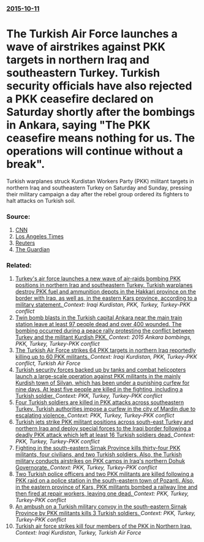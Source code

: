 ### [2015-10-11](/news/2015/10/11/index.md)

# The Turkish Air Force launches a wave of airstrikes against PKK targets in northern Iraq and southeastern Turkey. Turkish security officials have also rejected a PKK ceasefire declared on Saturday shortly after the bombings in Ankara, saying "The PKK ceasefire means nothing for us. The operations will continue without a break". 

Turkish warplanes struck Kurdistan Workers Party (PKK) militant targets in northern Iraq and southeastern Turkey on Saturday and Sunday, pressing their military campaign a day after the rebel group ordered its fighters to halt attacks on Turkish soil.


### Source:

1. [CNN](http://www.cnn.com/2015/10/11/middleeast/turkey-ankara-bomb-blast/)
2. [Los Angeles Times](http://www.latimes.com/world/europe/la-fg-turkey-bombings-aftermath-20151011-story.html)
3. [Reuters](http://www.reuters.com/article/2015/10/11/us-turkey-kurds-airstrikes-idUSKCN0S50B620151011)
4. [The Guardian](http://www.theguardian.com/world/2015/oct/11/thousands-gather-in-ankara-to-pay-respects-to-activists-killed-in-bombings)

### Related:

1. [Turkey's air force launches a new wave of air-raids bombing PKK positions in northern Iraq and southeastern Turkey. Turkish warplanes destroy PKK fuel and ammunition depots in the Hakkari province on the border with Iraq, as well as, in the eastern Kars province, according to a military statement. ](/news/2015/10/4/turkey-s-air-force-launches-a-new-wave-of-air-raids-bombing-pkk-positions-in-northern-iraq-and-southeastern-turkey-turkish-warplanes-destro.md) _Context: Iraqi Kurdistan, PKK, Turkey, Turkey-PKK conflict_
2. [Twin bomb blasts in the Turkish capital Ankara near the main train station leave at least 97 people dead and over 400 wounded. The bombing occurred during a peace rally protesting the conflict between Turkey and the militant Kurdish PKK. ](/news/2015/10/10/twin-bomb-blasts-in-the-turkish-capital-ankara-near-the-main-train-station-leave-at-least-97-people-dead-and-over-400-wounded-the-bombing-o.md) _Context: 2015 Ankara bombings, PKK, Turkey, Turkey-PKK conflict_
3. [The Turkish Air Force strikes 64 PKK targets in northern Iraq reportedly killing up to 60 PKK militants. ](/news/2015/09/11/the-turkish-air-force-strikes-64-pkk-targets-in-northern-iraq-reportedly-killing-up-to-60-pkk-militants.md) _Context: Iraqi Kurdistan, PKK, Turkey-PKK conflict, Turkish Air Force_
4. [Turkish security forces backed up by tanks and combat helicopters launch a large-scale operation against PKK militants in the mainly Kurdish town of Silvan, which has been under a punishing curfew for nine days. At least five people are killed in the fighting, including a Turkish soldier. ](/news/2015/11/11/turkish-security-forces-backed-up-by-tanks-and-combat-helicopters-launch-a-large-scale-operation-against-pkk-militants-in-the-mainly-kurdish.md) _Context: PKK, Turkey, Turkey-PKK conflict_
5. [Four Turkish soldiers are killed in PKK attacks across southeastern Turkey. Turkish authorities impose a curfew in the city of Mardin due to escalating violence. ](/news/2015/10/1/four-turkish-soldiers-are-killed-in-pkk-attacks-across-southeastern-turkey-turkish-authorities-impose-a-curfew-in-the-city-of-mardin-due-to.md) _Context: PKK, Turkey, Turkey-PKK conflict_
6. [Turkish jets strike PKK militant positions across south-east Turkey and northern Iraq and deploy special forces to the Iraqi border following a deadly PKK attack which left at least 16 Turkish soldiers dead. ](/news/2015/09/7/turkish-jets-strike-pkk-militant-positions-across-south-east-turkey-and-northern-iraq-and-deploy-special-forces-to-the-iraqi-border-followin.md) _Context: PKK, Turkey, Turkey-PKK conflict_
7. [Fighting in the south-eastern Sirnak Province kills thirty-four PKK militants, four civilians, and two Turkish soldiers. Also, the Turkish military conducts airstrikes on PKK camps in Iraq's northern Dohuk Governorate. ](/news/2015/09/26/fighting-in-the-south-eastern-aa-rnak-province-kills-thirty-four-pkk-militants-four-civilians-and-two-turkish-soldiers-also-the-turkish.md) _Context: PKK, Turkey, Turkey-PKK conflict_
8. [Two Turkish police officers and two PKK militants are killed following a PKK raid on a police station in the south-eastern town of Pozanti. Also, in the eastern province of Kars, PKK militants bombed a railway line and then fired at repair workers, leaving one dead. ](/news/2015/07/31/two-turkish-police-officers-and-two-pkk-militants-are-killed-following-a-pkk-raid-on-a-police-station-in-the-south-eastern-town-of-pozanta.md) _Context: PKK, Turkey, Turkey-PKK conflict_
9. [An ambush on a Turkish military convoy in the south-eastern Sirnak Province by PKK militants kills 3 Turkish soldiers. ](/news/2015/07/30/an-ambush-on-a-turkish-military-convoy-in-the-south-eastern-aa-rnak-province-by-pkk-militants-kills-3-turkish-soldiers.md) _Context: PKK, Turkey, Turkey-PKK conflict_
10. [Turkish air force strikes kill four members of the PKK in Northern Iraq. ](/news/2011/09/5/turkish-air-force-strikes-kill-four-members-of-the-pkk-in-northern-iraq.md) _Context: Iraqi Kurdistan, Turkey, Turkish Air Force_
